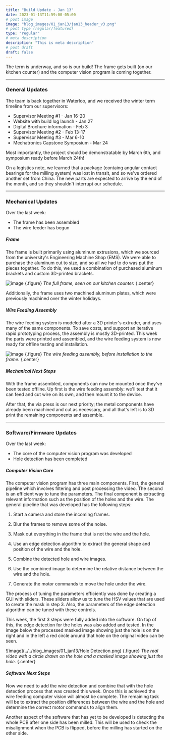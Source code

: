 ```yaml
---
title: "Build Update - Jan 13"
date: 2023-01-13T11:59:00-05:00
# post image
image: "blog_images/01_jan13/jan13_header_v3.png"
# post type (regular/featured)
type: "regular"
# meta description
description: "This is meta description"
# post draft
draft: false
---
```


The term is underway, and so is our build! The frame gets built (on our kitchen counter) and the computer vision program is coming together.

<hr>

### General Updates

The team is back together in Waterloo, and we received the winter term timeline from our supervisors:

* Supervisor Meeting #1 - Jan 16-20
* Website with build log launch - Jan 27
* Digital Brochure information - Feb 3
* Supervisor Meeting #2 - Feb 13-17
* Supervisor Meeting #3 - Mar 6-10
* Mechatronics Capstone Symposium - Mar 24

Most importantly, the project should be demonstratable by March 6th, and symposium ready before March 24th!

On a logistics note, we learned that a package (containg angular contact bearings for the milling system) was lost in transit, and so we've ordered another set from China. The new parts are expected to arrive by the end of the month, and so they shouldn't interrupt our schedule.

<hr>

### Mechanical Updates

Over the last week:
* The frame has been assembled
* The wire feeder has begun

##### Frame

The frame is built primarily using aluminum extrusions, which we sourced from the university's Engineering Machine Shop (EMS). We were able to purchase the aluminum cut to size, and so all we had to do was put the pieces together. To do this, we used a combination of purchased aluminum brackets and custom 3D-printed brackets.

![image](../../blog_images/01_jan13/frame_assy_v2.jpg)
{.figure}
_The full frame, seen on our kitchen counter._
{.center}

Additionally, the frame uses two machined aluminum plates, which were previously machined over the winter holidays.

##### Wire Feeding Assembly

The wire feeding system is modeled after a 3D printer's extruder, and uses many of the same components. To save costs, and support an iterative rapid prototyping process, the assembly is mostly 3D-printed. This week the parts were printed and assembled, and the wire feeding system is now ready for offline testing and installation.

![image](../../blog_images/01_jan13/wfh_assy_v2.jpg)
{.figure}
_The wire feeding assembly, before installation to the frame._
{.center}

##### Mechanical Next Steps

With the frame assembled, components can now be mounted once they've been tested offline. Up first is the wire feeding assembly: we'll test that it can feed and cut wire on its own, and then mount it to the device.

After that, the via press is our next priority; the metal components have already been machined and cut as necessary, and all that's left is to 3D print the remaining components and assemble.

<hr>

### Software/Firmware Updates

Over the last week:
* The core of the computer vision program was developed
* Hole detection has been completed

##### Computer Vision Core

The computer vision program has three main components. First, the general pipeline which involves filtering and post processing the video. The second is an efficient way to tune the parameters. The final component is extracting relevant information such as the position of the holes and the wire. The general pipeline that was developed has the following steps: 

1. Start a camera and store the incoming frames. 

2. Blur the frames to remove some of the noise. 

3. Mask out everything in the frame that is not the wire and the hole. 

4. Use an edge detection algorithm to extract the general shape and position of the wire and the hole. 

5. Combine the detected hole and wire images. 

6. Use the combined image to determine the relative distance between the wire and the hole. 

7. Generate the motor commands to move the hole under the wire. 

The process of tuning the parameters efficiently was done by creating a GUI with sliders. These sliders allow us to tune the HSV values that are used to create the mask in step 3. Also, the parameters of the edge detection algorithm can be tuned with these controls. 

This week, the first 3 steps were fully added into the software. On top of this, the edge detection for the holes was also added and tested. In the image below the processed masked image showing just the hole is on the right and in the left a red circle around that hole on the original video can be seen.

![image](../../blog_images/01_jan13/Hole Detection.png)
{.figure}
_The real video with a circle drawn on the hole and a masked image showing just the hole._
{.center}

##### Software Next Steps

Now we need to add the wire detection and combine that with the hole detection process that was created this week. Once this is achieved the wire feeding computer vision will almost be complete. The remaining task will be to extract the position differences between the wire and the hole and determine the correct motor commands to align them.

Another aspect of the software that has yet to be developed is detecting the whole PCB after one side has been milled. This will be used to check the misalignment when the PCB is flipped, before the milling has started on the other side.

<!--
<hr>

### Electrical Updates

<hr>
-->